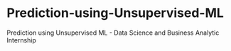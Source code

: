 # Prediction-using-Unsupervised-ML
Prediction using Unsupervised ML - Data Science and Business Analytic Internship 
